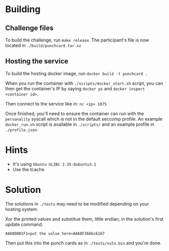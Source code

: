# Building

## Challenge files

To build the challenge, run `make release`.
The participant's file is now located in `./build/punchcard.tar.xz`

## Hosting the service

To build the hosting docker image, run `docker build -t punchcard .`

When you run the container with `./scripts/docker_start.sh` script,
you can then get the container's IP by saying
`docker ps` and `docker inspect <container id>`.

Then connect to the service like in: `nc <ip> 1075`

Once finished, you'll need to ensure the container can run with the `personality` syscall
which is not in the default seccomp profile. 
An example `docker_run.sh` script is available in `./scripts/` 
and an example profile in `./profile.json`.

# Hints

- It's using `Ubuntu GLIBC 2.35-0ubuntu3.1`
- Use the tcache

# Solution

The solutions in `./tests` may need to be modified depending on your hosting system.

Xor the printed values and substitue them, little endian, in the solution's first
update command.

```
A8A8D0D1F1<put the value here>A8A8F3666c6167
```

Then put this into the punch cards as in `./tests/vuln.bin` and you're done.
